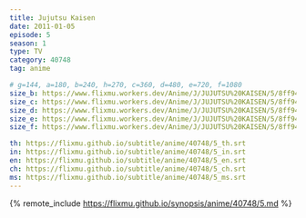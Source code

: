 ```yaml
---
title: Jujutsu Kaisen
date: 2011-01-05
episode: 5
season: 1
type: TV
category: 40748
tag: anime

# g=144, a=180, b=240, h=270, c=360, d=480, e=720, f=1080
size_b: https://www.flixmu.workers.dev/Anime/J/JUJUTSU%20KAISEN/5/8ff94db62b548157eccc269aa466cae6_3888131.mp4
size_c: https://www.flixmu.workers.dev/Anime/J/JUJUTSU%20KAISEN/5/8ff94db62b548157eccc269aa466cae6_3888130.mp4
size_d: https://www.flixmu.workers.dev/Anime/J/JUJUTSU%20KAISEN/5/8ff94db62b548157eccc269aa466cae6_3888132.mp4
size_e: https://www.flixmu.workers.dev/Anime/J/JUJUTSU%20KAISEN/5/8ff94db62b548157eccc269aa466cae6_3888133.mp4
size_f: https://www.flixmu.workers.dev/Anime/J/JUJUTSU%20KAISEN/5/8ff94db62b548157eccc269aa466cae6_3888134.mp4

th: https://flixmu.github.io/subtitle/anime/40748/5_th.srt
in: https://flixmu.github.io/subtitle/anime/40748/5_in.srt
en: https://flixmu.github.io/subtitle/anime/40748/5_en.srt
ch: https://flixmu.github.io/subtitle/anime/40748/5_ch.srt
ms: https://flixmu.github.io/subtitle/anime/40748/5_ms.srt
---
```

{% remote_include https://flixmu.github.io/synopsis/anime/40748/5.md %}
